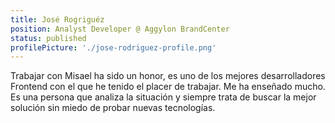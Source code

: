 ```yaml
---
title: José Rogriguéz
position: Analyst Developer @ Aggylon BrandCenter
status: published
profilePicture: './jose-rodriguez-profile.png'
---
```


Trabajar con Misael ha sido un honor, es uno de los mejores desarrolladores Frontend con el que he tenido el placer de trabajar. Me ha enseñado mucho. Es una persona que analiza la situación y siempre trata de buscar la mejor solución sin miedo de probar nuevas tecnologías.
